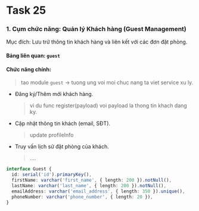 # Task 25

### 1. Cụm chức năng: Quản lý Khách hàng (Guest Management)

Mục đích: Lưu trữ thông tin khách hàng và liên kết với các đơn đặt phòng.

#### Bảng liên quan: `guest`

#### Chức năng chính:

> tao module `guest` -> tuong ung voi moi chuc nang ta viet service xu ly.

- Đăng ký/Thêm mới khách hàng.

  > vi du func register(payload) voi payload la thong tin khach dang ky.

- Cập nhật thông tin khách (email, SĐT).

  > update profileInfo

- Truy vấn lịch sử đặt phòng của khách.
  > ....

```ts
interface Guest {
  id: serial('id').primaryKey(),
  firstName: varchar('first_name', { length: 200 }).notNull(),
  lastName: varchar('last_name', { length: 200 }).notNull(),
  emailAddress: varchar('email_address', { length: 350 }).unique(),
  phoneNumber: varchar('phone_number', { length: 20 }),
}
```
